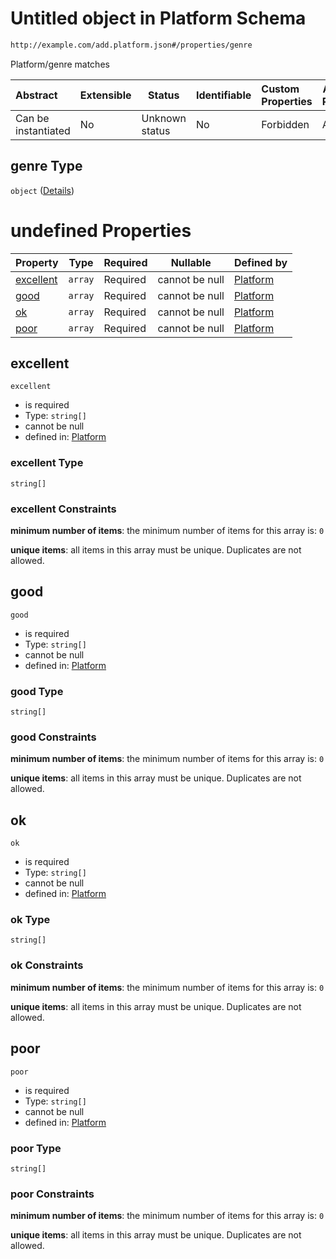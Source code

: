 # Untitled object in Platform Schema

```txt
http://example.com/add.platform.json#/properties/genre
```

Platform/genre matches


| Abstract            | Extensible | Status         | Identifiable | Custom Properties | Additional Properties | Access Restrictions | Defined In                                                                           |
| :------------------ | ---------- | -------------- | ------------ | :---------------- | --------------------- | ------------------- | ------------------------------------------------------------------------------------ |
| Can be instantiated | No         | Unknown status | No           | Forbidden         | Allowed               | none                | [add-platform.schema.json\*](../out/add-platform.schema.json "open original schema") |

## genre Type

`object` ([Details](add-platform-properties-genre.md))

# undefined Properties

| Property                | Type    | Required | Nullable       | Defined by                                                                                                                                           |
| :---------------------- | ------- | -------- | -------------- | :--------------------------------------------------------------------------------------------------------------------------------------------------- |
| [excellent](#excellent) | `array` | Required | cannot be null | [Platform](add-platform-properties-genre-properties-excellent.md "http&#x3A;//example.com/add.platform.json#/properties/genre/properties/excellent") |
| [good](#good)           | `array` | Required | cannot be null | [Platform](add-platform-properties-genre-properties-good.md "http&#x3A;//example.com/add.platform.json#/properties/genre/properties/good")           |
| [ok](#ok)               | `array` | Required | cannot be null | [Platform](add-platform-properties-genre-properties-ok.md "http&#x3A;//example.com/add.platform.json#/properties/genre/properties/ok")               |
| [poor](#poor)           | `array` | Required | cannot be null | [Platform](add-platform-properties-genre-properties-poor.md "http&#x3A;//example.com/add.platform.json#/properties/genre/properties/poor")           |

## excellent




`excellent`

-   is required
-   Type: `string[]`
-   cannot be null
-   defined in: [Platform](add-platform-properties-genre-properties-excellent.md "http&#x3A;//example.com/add.platform.json#/properties/genre/properties/excellent")

### excellent Type

`string[]`

### excellent Constraints

**minimum number of items**: the minimum number of items for this array is: `0`

**unique items**: all items in this array must be unique. Duplicates are not allowed.

## good




`good`

-   is required
-   Type: `string[]`
-   cannot be null
-   defined in: [Platform](add-platform-properties-genre-properties-good.md "http&#x3A;//example.com/add.platform.json#/properties/genre/properties/good")

### good Type

`string[]`

### good Constraints

**minimum number of items**: the minimum number of items for this array is: `0`

**unique items**: all items in this array must be unique. Duplicates are not allowed.

## ok




`ok`

-   is required
-   Type: `string[]`
-   cannot be null
-   defined in: [Platform](add-platform-properties-genre-properties-ok.md "http&#x3A;//example.com/add.platform.json#/properties/genre/properties/ok")

### ok Type

`string[]`

### ok Constraints

**minimum number of items**: the minimum number of items for this array is: `0`

**unique items**: all items in this array must be unique. Duplicates are not allowed.

## poor




`poor`

-   is required
-   Type: `string[]`
-   cannot be null
-   defined in: [Platform](add-platform-properties-genre-properties-poor.md "http&#x3A;//example.com/add.platform.json#/properties/genre/properties/poor")

### poor Type

`string[]`

### poor Constraints

**minimum number of items**: the minimum number of items for this array is: `0`

**unique items**: all items in this array must be unique. Duplicates are not allowed.
